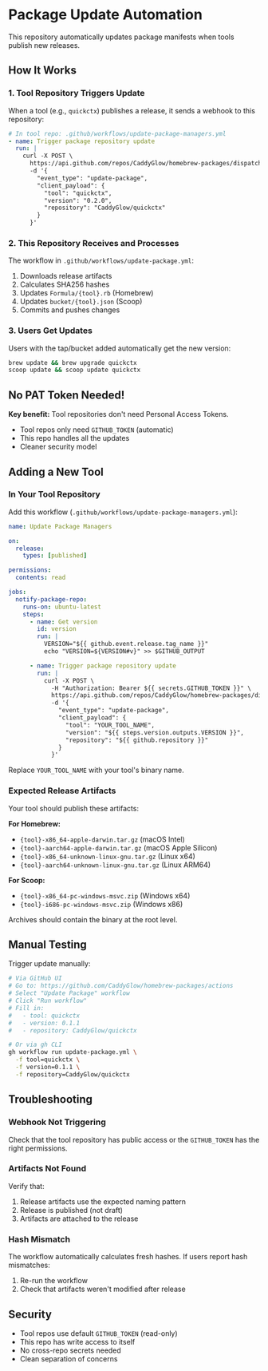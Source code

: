 # Package Update Automation

This repository automatically updates package manifests when tools publish new releases.

## How It Works

### 1. Tool Repository Triggers Update

When a tool (e.g., `quickctx`) publishes a release, it sends a webhook to this repository:

```yaml
# In tool repo: .github/workflows/update-package-managers.yml
- name: Trigger package repository update
  run: |
    curl -X POST \
      https://api.github.com/repos/CaddyGlow/homebrew-packages/dispatches \
      -d '{
        "event_type": "update-package",
        "client_payload": {
          "tool": "quickctx",
          "version": "0.2.0",
          "repository": "CaddyGlow/quickctx"
        }
      }'
```

### 2. This Repository Receives and Processes

The workflow in `.github/workflows/update-package.yml`:

1. Downloads release artifacts
2. Calculates SHA256 hashes
3. Updates `Formula/{tool}.rb` (Homebrew)
4. Updates `bucket/{tool}.json` (Scoop)
5. Commits and pushes changes

### 3. Users Get Updates

Users with the tap/bucket added automatically get the new version:

```bash
brew update && brew upgrade quickctx
scoop update && scoop update quickctx
```

## No PAT Token Needed!

**Key benefit:** Tool repositories don't need Personal Access Tokens.

- Tool repos only need `GITHUB_TOKEN` (automatic)
- This repo handles all the updates
- Cleaner security model

## Adding a New Tool

### In Your Tool Repository

Add this workflow (`.github/workflows/update-package-managers.yml`):

```yaml
name: Update Package Managers

on:
  release:
    types: [published]

permissions:
  contents: read

jobs:
  notify-package-repo:
    runs-on: ubuntu-latest
    steps:
      - name: Get version
        id: version
        run: |
          VERSION="${{ github.event.release.tag_name }}"
          echo "VERSION=${VERSION#v}" >> $GITHUB_OUTPUT

      - name: Trigger package repository update
        run: |
          curl -X POST \
            -H "Authorization: Bearer ${{ secrets.GITHUB_TOKEN }}" \
            https://api.github.com/repos/CaddyGlow/homebrew-packages/dispatches \
            -d '{
              "event_type": "update-package",
              "client_payload": {
                "tool": "YOUR_TOOL_NAME",
                "version": "${{ steps.version.outputs.VERSION }}",
                "repository": "${{ github.repository }}"
              }
            }'
```

Replace `YOUR_TOOL_NAME` with your tool's binary name.

### Expected Release Artifacts

Your tool should publish these artifacts:

**For Homebrew:**
- `{tool}-x86_64-apple-darwin.tar.gz` (macOS Intel)
- `{tool}-aarch64-apple-darwin.tar.gz` (macOS Apple Silicon)
- `{tool}-x86_64-unknown-linux-gnu.tar.gz` (Linux x64)
- `{tool}-aarch64-unknown-linux-gnu.tar.gz` (Linux ARM64)

**For Scoop:**
- `{tool}-x86_64-pc-windows-msvc.zip` (Windows x64)
- `{tool}-i686-pc-windows-msvc.zip` (Windows x86)

Archives should contain the binary at the root level.

## Manual Testing

Trigger update manually:

```bash
# Via GitHub UI
# Go to: https://github.com/CaddyGlow/homebrew-packages/actions
# Select "Update Package" workflow
# Click "Run workflow"
# Fill in:
#   - tool: quickctx
#   - version: 0.1.1
#   - repository: CaddyGlow/quickctx

# Or via gh CLI
gh workflow run update-package.yml \
  -f tool=quickctx \
  -f version=0.1.1 \
  -f repository=CaddyGlow/quickctx
```

## Troubleshooting

### Webhook Not Triggering

Check that the tool repository has public access or the `GITHUB_TOKEN` has the right permissions.

### Artifacts Not Found

Verify that:
1. Release artifacts use the expected naming pattern
2. Release is published (not draft)
3. Artifacts are attached to the release

### Hash Mismatch

The workflow automatically calculates fresh hashes. If users report hash mismatches:
1. Re-run the workflow
2. Check that artifacts weren't modified after release

## Security

- Tool repos use default `GITHUB_TOKEN` (read-only)
- This repo has write access to itself
- No cross-repo secrets needed
- Clean separation of concerns
